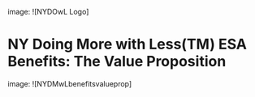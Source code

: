 image: ![NYDOwL Logo]
# NY Doing More with Less(TM) ESA Benefits: The Value Proposition
image: ![NYDMwLbenefitsvalueprop]
